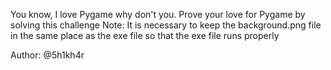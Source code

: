 You know, I love Pygame why don't you. Prove your love for Pygame by solving this challenge Note: It is necessary to keep the background.png file in the same place as the exe file so that the exe file runs properly

Author: @5h1kh4r
